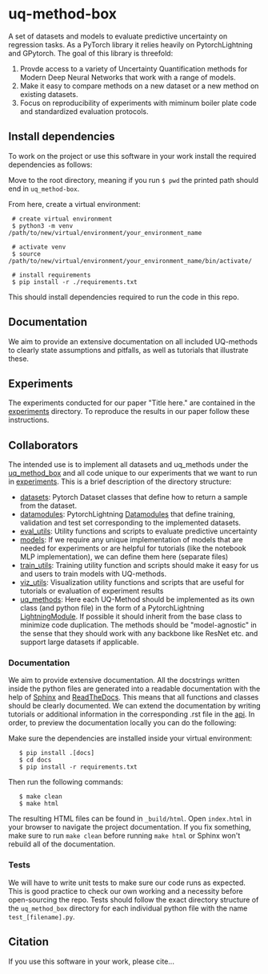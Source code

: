 # uq-method-box

A set of datasets and models to evaluate predictive uncertainty on regression tasks. As a PyTorch library it relies heavily on PytorchLightning and GPytorch.
The goal of this library is threefold:

1. Provde access to a variety of Uncertainty Quantification methods for Modern Deep Neural Networks that work with a range of models.
2. Make it easy to compare methods on a new dataset or a new method on existing datasets.
3. Focus on reproducibility of experiments with miminum boiler plate code and standardized evaluation protocols.

## Install dependencies
To work on the project or use this software in your work install the required dependencies as follows:

Move to the root directory, meaning if you run `$ pwd` the printed path should end in `uq_method-box`. 

From here, create a virtual environment:

```
 # create virtual environment
 $ python3 -m venv /path/to/new/virtual/environment/your_environment_name

 # activate venv
 $ source /path/to/new/virtual/environment/your_environment_name/bin/activate/ 

 # install requirements
 $ pip install -r ./requirements.txt
```

This should install dependencies required to run the code in this repo.

## Documentation 
We aim to provide an extensive documentation on all included UQ-methods to clearly state assumptions and pitfalls, as well as tutorials that illustrate these.

## Experiments
The experiments conducted for our paper "Title here." are contained in the [experiments](experiments/) directory. To reproduce the results in our paper follow these instructions.

## Collaborators
The intended use is to implement all datasets and uq_methods under the [uq_method_box](uq_method_box/) and all code unique to our experiments that we want to run in [experiments](experiments/). This is a brief description of the directory structure:

- [datasets](uq_method_box/datasets/): Pytorch Dataset classes that define how to return a sample from the dataset.
- [datamodules](uq_method_box/datamodules/): PytorchLightning [Datamodules](https://pytorch-lightning.readthedocs.io/en/stable/data/datamodule.html) that define training, validation and test set corresponding to the implemented datasets.
- [eval_utils](uq_method_box/eval_utils/): Utility functions and scripts to evaluate predictive uncertainty
- [models](uq_method_box/models/): If we require any unique implementation of models that are needed for experiments or are helpful for tutorials (like the notebook MLP implementation), we can define them here (separate files)
- [train_utils](uq_method_box/train_utils/): Training utility function and scripts should make it easy for us and users to train models with UQ-methods. 
- [viz_utils](uq_method_box/train_utils/): Visualization utility functions and scripts that are useful for tutorials or evaluation of experiment results
- [uq_methods](uq_methods_box/uq_methods): Here each UQ-Method should be implemented as its own class (and python file) in the form of a PytorchLightning [LightningModule](https://pytorch-lightning.readthedocs.io/en/stable/common/lightning_module.html). If possible it should inherit from the base class to minimize code duplication. The methods should be "model-agnostic" in the sense that they should work with any backbone like ResNet etc. and support large datasets if applicable.


### Documentation
We aim to provide extensive documentation. All the docstrings written inside the python files are generated into a readable documentation with the help of [Sphinx](https://www.sphinx-doc.org/en/master/) and [ReadTheDocs](https://readthedocs.org/). This means that all functions and classes should be clearly documented. We can extend the documentation by writing tutorials or additional information in the corresponding .rst file in the [api](docs/api/). In order, to preview the documentation locally you can do the following:


Make sure the dependencies are installed inside your virtual environment:

```
   $ pip install .[docs]
   $ cd docs
   $ pip install -r requirements.txt
```


Then run the following commands:

```
   $ make clean
   $ make html
```

The resulting HTML files can be found in ``_build/html``. Open ``index.html`` in your browser to navigate the project documentation. If you fix something, make sure to run ``make clean`` before running ``make html`` or Sphinx won't rebuild all of the documentation.

### Tests
We will have to write unit tests to make sure our code runs as expected. This is good practice to check our own working and a necessity before open-sourcing the repo. Tests should follow the exact directory structure of the `uq_method_box` directory for each individual python file with the name `test_[filename].py`.


## Citation
If you use this software in your work, please cite...